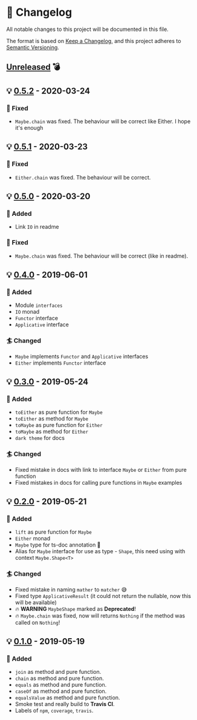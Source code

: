 # :page_with_curl: Changelog

All notable changes to this project will be documented in this file.

The format is based on [Keep a Changelog](https://keepachangelog.com/en/1.0.0/),
and this project adheres to [Semantic Versioning](https://semver.org/spec/v2.0.0.html).

## [Unreleased] :bomb:

## :bulb: [0.5.2] - 2020-03-24

### :hammer: Fixed
- `Maybe.chain` was fixed. The behaviour will be correct like Either. I hope it's enough

## :bulb: [0.5.1] - 2020-03-23

### :hammer: Fixed
- `Either.chain` was fixed. The behaviour will be correct.

## :bulb: [0.5.0] - 2020-03-20

### :gift: Added
- Link `IO` in readme

### :hammer: Fixed
- `Maybe.chain` was fixed. The behaviour will be correct (like in readme).

## :bulb: [0.4.0] - 2019-06-01

### :gift: Added
- Module `interfaces`
- `IO` monad
- `Functor` interface
- `Applicative` interface

### :surfer: Changed
- `Maybe` implements `Functor` and `Applicative` interfaces
- `Either` implements `Functor` interface

## :bulb: [0.3.0] - 2019-05-24

### :gift: Added
- `toEither` as pure function for `Maybe`
- `toEither` as method for `Maybe`
- `toMaybe` as pure function for `Either`
- `toMaybe` as method for `Either`
- `dark theme` for docs

### :surfer: Changed
- Fixed mistake in docs with link to interface `Maybe` or `Either` from pure function
- Fixed mistakes in docs for calling pure functions in `Maybe` examples

## :bulb: [0.2.0] - 2019-05-21

### :gift: Added
- `lift` as pure function for `Maybe`
- `Either` monad
- `Maybe` type for ts-doc annotation :tada:
- Alias for `Maybe` interface for use as type - `Shape`, this need using with context `Maybe.Shape<T>`

### :surfer: Changed
- Fixed mistake in naming `mather` to `matcher` :sweat_smile:
- Fixed type `ApplicativeResult` (it could not return the nullable, now this will be available)
- :fire: **WARNING** `MaybeShape` marked as **Deprecated**!
- :fire: `Maybe.chain` was fixed, now will returns `Nothing` if the method was called on `Nothing`!

## :bulb: [0.1.0] - 2019-05-19

### :gift: Added
- `join` as method and pure function.
- `chain` as method and pure function.
- `equals` as method and pure function.
- `caseOf` as method and pure function.
- `equalsValue` as method and pure function.
- Smoke test and really build to **Travis CI**.
- Labels of `npm`, `coverage`, `travis`.

[unreleased]: https://github.com/snatvb/monad-maniac/compare/v0.5.2...develop
[0.5.2]: https://github.com/snatvb/monad-maniac/compare/v0.5.1...v0.5.2
[0.5.1]: https://github.com/snatvb/monad-maniac/compare/v0.5.0...v0.5.1
[0.5.0]: https://github.com/snatvb/monad-maniac/compare/v0.4.0...v0.5.0
[0.4.0]: https://github.com/snatvb/monad-maniac/compare/v0.3.0...v0.4.0
[0.3.0]: https://github.com/snatvb/monad-maniac/compare/v0.2.0...v0.3.0
[0.2.0]: https://github.com/snatvb/monad-maniac/compare/v0.1.0...v0.2.0
[0.1.0]: https://github.com/snatvb/monad-maniac/compare/v0.0.1...v0.1.0